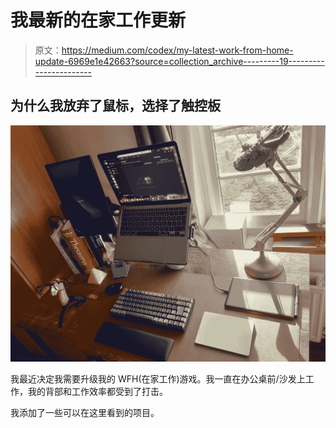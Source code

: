 # 我最新的在家工作更新

> 原文：<https://medium.com/codex/my-latest-work-from-home-update-6969e1e42663?source=collection_archive---------19----------------------->

## 为什么我放弃了鼠标，选择了触控板

![](img/cccf354ff8e5a907a4f799a25f103c2d.png)

我最近决定我需要升级我的 WFH(在家工作)游戏。我一直在办公桌前/沙发上工作，我的背部和工作效率都受到了打击。

我添加了一些可以在这里看到的项目。